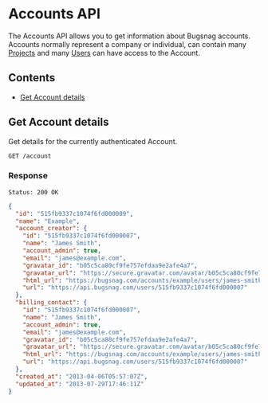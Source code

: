 Accounts API
============

The Accounts API allows you to get information about Bugsnag accounts. Accounts normally represent a company or individual, can contain many [Projects](projects.md) and many [Users](users.md) can have access to the Account.

Contents
--------

- [Get Account details](#get-account-details)


Get Account details
-------------------

Get details for the currently authenticated Account.

```http
GET /account
```

### Response

```http
Status: 200 OK
```
```json
{
  "id": "515fb9337c1074f6fd000009",
  "name": "Example",
  "account_creator": {
    "id": "515fb9337c1074f6fd000007",
    "name": "James Smith",
    "account_admin": true,
    "email": "james@example.com",
    "gravatar_id": "b05c5ca80cf9fe757efdaa9e2afe4a7",
    "gravatar_url": "https://secure.gravatar.com/avatar/b05c5ca80cf9fe757efdaa9e2afe4a7",
    "html_url": "https://bugsnag.com/accounts/example/users/james-smith/edit",
    "url": "https://api.bugsnag.com/users/515fb9337c1074f6fd000007"
  },
  "billing_contact": {
    "id": "515fb9337c1074f6fd000007",
    "name": "James Smith",
    "account_admin": true,
    "email": "james@example.com",
    "gravatar_id": "b05c5ca80cf9fe757efdaa9e2afe4a7",
    "gravatar_url": "https://secure.gravatar.com/avatar/b05c5ca80cf9fe757efdaa9e2afe4a7",
    "html_url": "https://bugsnag.com/accounts/example/users/james-smith/edit",
    "url": "https://api.bugsnag.com/users/515fb9337c1074f6fd000007"
  },
  "created_at": "2013-04-06T05:57:07Z",
  "updated_at": "2013-07-29T17:46:11Z"
}
```